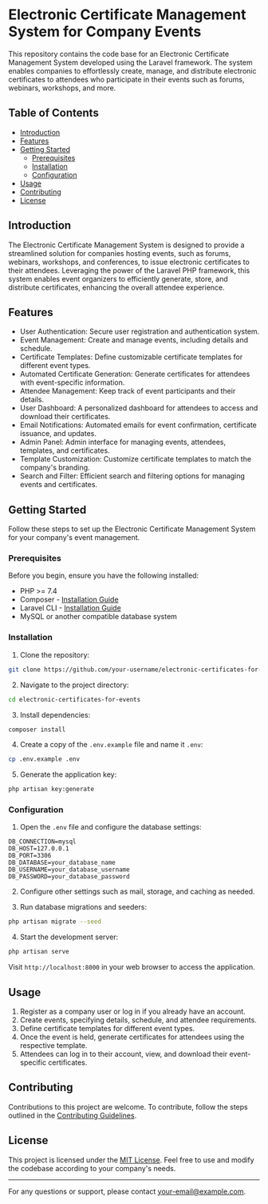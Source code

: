 # Electronic Certificate Management System for Company Events

This repository contains the code base for an Electronic Certificate Management System developed using the Laravel framework. The system enables companies to effortlessly create, manage, and distribute electronic certificates to attendees who participate in their events such as forums, webinars, workshops, and more.

## Table of Contents

- [Introduction](#introduction)
- [Features](#features)
- [Getting Started](#getting-started)
  - [Prerequisites](#prerequisites)
  - [Installation](#installation)
  - [Configuration](#configuration)
- [Usage](#usage)
- [Contributing](#contributing)
- [License](#license)

## Introduction

The Electronic Certificate Management System is designed to provide a streamlined solution for companies hosting events, such as forums, webinars, workshops, and conferences, to issue electronic certificates to their attendees. Leveraging the power of the Laravel PHP framework, this system enables event organizers to efficiently generate, store, and distribute certificates, enhancing the overall attendee experience.

## Features

- User Authentication: Secure user registration and authentication system.
- Event Management: Create and manage events, including details and schedule.
- Certificate Templates: Define customizable certificate templates for different event types.
- Automated Certificate Generation: Generate certificates for attendees with event-specific information.
- Attendee Management: Keep track of event participants and their details.
- User Dashboard: A personalized dashboard for attendees to access and download their certificates.
- Email Notifications: Automated emails for event confirmation, certificate issuance, and updates.
- Admin Panel: Admin interface for managing events, attendees, templates, and certificates.
- Template Customization: Customize certificate templates to match the company's branding.
- Search and Filter: Efficient search and filtering options for managing events and certificates.

## Getting Started

Follow these steps to set up the Electronic Certificate Management System for your company's event management.

### Prerequisites

Before you begin, ensure you have the following installed:

- PHP >= 7.4
- Composer - [Installation Guide](https://getcomposer.org/doc/00-intro.md)
- Laravel CLI - [Installation Guide](https://laravel.com/docs/8.x/installation)
- MySQL or another compatible database system

### Installation

1. Clone the repository:

```bash
git clone https://github.com/your-username/electronic-certificates-for-events.git
```

2. Navigate to the project directory:

```bash
cd electronic-certificates-for-events
```

3. Install dependencies:

```bash
composer install
```

4. Create a copy of the `.env.example` file and name it `.env`:

```bash
cp .env.example .env
```

5. Generate the application key:

```bash
php artisan key:generate
```

### Configuration

1. Open the `.env` file and configure the database settings:

```dotenv
DB_CONNECTION=mysql
DB_HOST=127.0.0.1
DB_PORT=3306
DB_DATABASE=your_database_name
DB_USERNAME=your_database_username
DB_PASSWORD=your_database_password
```

2. Configure other settings such as mail, storage, and caching as needed.

3. Run database migrations and seeders:

```bash
php artisan migrate --seed
```

4. Start the development server:

```bash
php artisan serve
```

Visit `http://localhost:8000` in your web browser to access the application.

## Usage

1. Register as a company user or log in if you already have an account.
2. Create events, specifying details, schedule, and attendee requirements.
3. Define certificate templates for different event types.
4. Once the event is held, generate certificates for attendees using the respective template.
5. Attendees can log in to their account, view, and download their event-specific certificates.

## Contributing

Contributions to this project are welcome. To contribute, follow the steps outlined in the [Contributing Guidelines](CONTRIBUTING.md).

## License

This project is licensed under the [MIT License](LICENSE). Feel free to use and modify the codebase according to your company's needs.

---

For any questions or support, please contact [your-email@example.com](mailto:oxygenhealthtechnologies@gmail.com).
